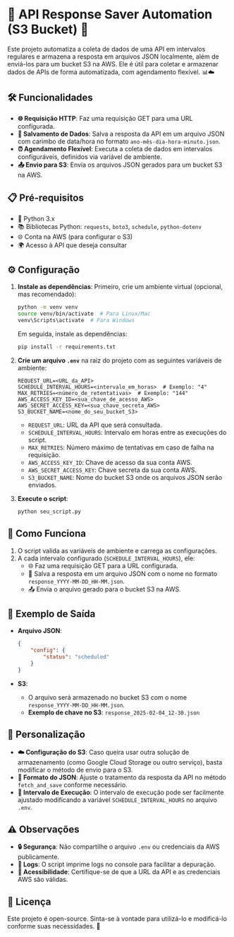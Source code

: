 # 📂 API Response Saver Automation (S3 Bucket) 🤖

Este projeto automatiza a coleta de dados de uma API em intervalos regulares e armazena a resposta em arquivos JSON localmente, além de enviá-los para um bucket S3 na AWS. Ele é útil para coletar e armazenar dados de APIs de forma automatizada, com agendamento flexível. 📊☁️

## 🛠️ Funcionalidades

- **🌐 Requisição HTTP**: Faz uma requisição GET para uma URL configurada.
- **💾 Salvamento de Dados**: Salva a resposta da API em um arquivo JSON com carimbo de data/hora no formato `ano-mês-dia-hora-minuto.json`.
- **⏰ Agendamento Flexível**: Executa a coleta de dados em intervalos configuráveis, definidos via variável de ambiente.
- **📤 Envio para S3**: Envia os arquivos JSON gerados para um bucket S3 na AWS.

## 📋 Pré-requisitos

- 🐍 Python 3.x
- 📚 Bibliotecas Python: `requests`, `boto3`, `schedule`, `python-dotenv`
- 🌐 Conta na AWS (para configurar o S3)
- 🌍 Acesso à API que deseja consultar

## ⚙️ Configuração

1. **Instale as dependências**:
   Primeiro, crie um ambiente virtual (opcional, mas recomendado):
   ```bash
   python -m venv venv
   source venv/bin/activate  # Para Linux/Mac
   venv\Scripts\activate  # Para Windows
   ```
   Em seguida, instale as dependências:
   ```bash
   pip install -r requirements.txt
   ```

2. **Crie um arquivo `.env`** na raiz do projeto com as seguintes variáveis de ambiente:
   ```plaintext
   REQUEST_URL=<URL_da_API>
   SCHEDULE_INTERVAL_HOURS=<intervalo_em_horas>  # Exemplo: "4"
   MAX_RETRIES=<número_de_retentativas>  # Exemplo: "144"
   AWS_ACCESS_KEY_ID=<sua_chave_de_acesso_AWS>
   AWS_SECRET_ACCESS_KEY=<sua_chave_secreta_AWS>
   S3_BUCKET_NAME=<nome_do_seu_bucket_S3>
   ```

   - `REQUEST_URL`: URL da API que será consultada.
   - `SCHEDULE_INTERVAL_HOURS`: Intervalo em horas entre as execuções do script.
   - `MAX_RETRIES`: Número máximo de tentativas em caso de falha na requisição.
   - `AWS_ACCESS_KEY_ID`: Chave de acesso da sua conta AWS.
   - `AWS_SECRET_ACCESS_KEY`: Chave secreta da sua conta AWS.
   - `S3_BUCKET_NAME`: Nome do bucket S3 onde os arquivos JSON serão enviados.

3. **Execute o script**:
   ```bash
   python seu_script.py
   ```

## 🚀 Como Funciona

1. O script valida as variáveis de ambiente e carrega as configurações.
2. A cada intervalo configurado (`SCHEDULE_INTERVAL_HOURS`), ele:
   - 🌐 Faz uma requisição GET para a URL configurada.
   - 💾 Salva a resposta em um arquivo JSON com o nome no formato `response_YYYY-MM-DD_HH-MM.json`.
   - 📤 Envia o arquivo gerado para o bucket S3 na AWS.

## 📄 Exemplo de Saída

- **Arquivo JSON**:
  ```json
  {
      "config": {
          "status": "scheduled"
      }
  }
  ```

- **S3**:
  - O arquivo será armazenado no bucket S3 com o nome `response_YYYY-MM-DD_HH-MM.json`.
  - **Exemplo de chave no S3**: `response_2025-02-04_12-30.json`

## 🎨 Personalização

- **☁️ Configuração do S3**: Caso queira usar outra solução de armazenamento (como Google Cloud Storage ou outro serviço), basta modificar o método de envio para o S3.
- **📄 Formato do JSON**: Ajuste o tratamento da resposta da API no método `fetch_and_save` conforme necessário.
- **🔄 Intervalo de Execução**: O intervalo de execução pode ser facilmente ajustado modificando a variável `SCHEDULE_INTERVAL_HOURS` no arquivo `.env`.

## ⚠️ Observações

- **🔒 Segurança**: Não compartilhe o arquivo `.env` ou credenciais da AWS publicamente.
- **📜 Logs**: O script imprime logs no console para facilitar a depuração. 
- **🚀 Acessibilidade**: Certifique-se de que a URL da API e as credenciais AWS são válidas.

## 📜 Licença

Este projeto é open-source. Sinta-se à vontade para utilizá-lo e modificá-lo conforme suas necessidades. 🎉